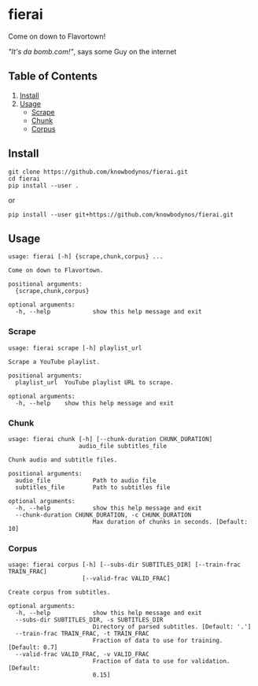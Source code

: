 # fierai
Come on down to Flavortown!

*"It's da bomb.com!"*, says some Guy on the internet

## Table of Contents
1. [Install](#install)
2. [Usage](#usage)
    - [Scrape](#scrape)
    - [Chunk](#chunk)
    - [Corpus](#corpus)


## Install
```
git clone https://github.com/knowbodynos/fierai.git
cd fierai
pip install --user .
```

or 

```
pip install --user git+https://github.com/knowbodynos/fierai.git
```

## Usage
```
usage: fierai [-h] {scrape,chunk,corpus} ...

Come on down to Flavortown.

positional arguments:
  {scrape,chunk,corpus}

optional arguments:
  -h, --help            show this help message and exit
```

### Scrape
```
usage: fierai scrape [-h] playlist_url

Scrape a YouTube playlist.

positional arguments:
  playlist_url  YouTube playlist URL to scrape.

optional arguments:
  -h, --help    show this help message and exit
```

### Chunk
```
usage: fierai chunk [-h] [--chunk-duration CHUNK_DURATION]
                    audio_file subtitles_file

Chunk audio and subtitle files.

positional arguments:
  audio_file            Path to audio file
  subtitles_file        Path to subtitles file

optional arguments:
  -h, --help            show this help message and exit
  --chunk-duration CHUNK_DURATION, -c CHUNK_DURATION
                        Max duration of chunks in seconds. [Default: 10]
```

### Corpus
```
usage: fierai corpus [-h] [--subs-dir SUBTITLES_DIR] [--train-frac TRAIN_FRAC]
                     [--valid-frac VALID_FRAC]

Create corpus from subtitles.

optional arguments:
  -h, --help            show this help message and exit
  --subs-dir SUBTITLES_DIR, -s SUBTITLES_DIR
                        Directory of parsed subtitles. [Default: '.']
  --train-frac TRAIN_FRAC, -t TRAIN_FRAC
                        Fraction of data to use for training. [Default: 0.7]
  --valid-frac VALID_FRAC, -v VALID_FRAC
                        Fraction of data to use for validation. [Default:
                        0.15]
```
